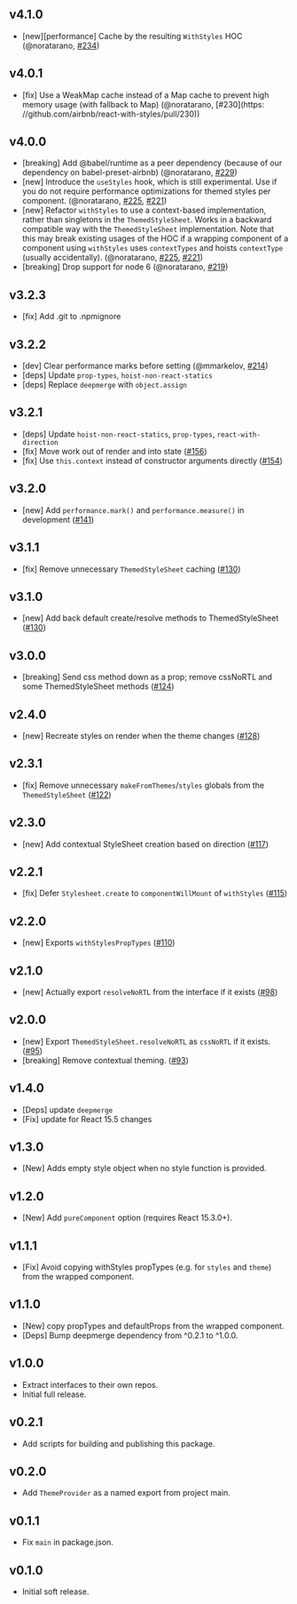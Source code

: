## v4.1.0
- [new][performance] Cache by the resulting `WithStyles` HOC (@noratarano, [#234](https://github.com/airbnb/react-with-styles/pull/234))

## v4.0.1
- [fix] Use a WeakMap cache instead of a Map cache to prevent high memory usage (with fallback to Map) (@noratarano, [#230](https:    //github.com/airbnb/react-with-styles/pull/230))

## v4.0.0
- [breaking] Add @babel/runtime as a peer dependency (because of our dependency on babel-preset-airbnb) (@noratarano, [#229](https://github.com/airbnb/react-with-styles/pull/229))
- [new] Introduce the `useStyles` hook, which is still experimental. Use if you do not require performance optimizations for themed styles per component. (@noratarano, [#225](https://github.com/airbnb/react-with-styles/pull/225), [#221](https://github.com/airbnb/react-with-styles/pull/221))
- [new] Refactor `withStyles` to use a context-based implementation, rather than singletons in the `ThemedStyleSheet`. Works in a backward compatible way with the `ThemedStyleSheet` implementation. Note that this may break existing usages of the HOC if a wrapping component  of a component using `withStyles` uses `contextTypes` and hoists `contextType` (usually accidentally). (@noratarano, [#225](https://github.com/airbnb/react-with-styles/pull/225/files), [#221](https://github.com/airbnb/react-with-styles/pull/221))
- [breaking] Drop support for node 6 (@noratarano, [#219](https://github.com/airbnb/react-with-styles/pull/219))

## v3.2.3
- [fix] Add .git to .npmignore

## v3.2.2
- [dev] Clear performance marks before setting (@mmarkelov, [#214](https://github.com/airbnb/react-with-styles/pull/214))
- [deps] Update `prop-types`, `hoist-non-react-statics`
- [deps] Replace `deepmerge` with `object.assign`

## v3.2.1
- [deps] Update `hoist-non-react-statics`, `prop-types`, `react-with-direction`
- [fix] Move work out of render and into state ([#156](https://github.com/airbnb/react-with-styles/pull/156))
- [fix] Use `this.context` instead of constructor arguments directly ([#154](https://github.com/airbnb/react-with-styles/pull/154))

## v3.2.0
- [new] Add `performance.mark()` and `performance.measure()` in development ([#141](https://github.com/airbnb/react-with-styles/pull/141))

## v3.1.1
- [fix] Remove unnecessary `ThemedStyleSheet` caching ([#130](https://github.com/airbnb/react-with-styles/pull/135))

## v3.1.0
- [new] Add back default create/resolve methods to ThemedStyleSheet ([#130](https://github.com/airbnb/react-with-styles/pull/130))

## v3.0.0
- [breaking] Send css method down as a prop; remove cssNoRTL and some ThemedStyleSheet methods ([#124](https://github.com/airbnb/react-with-styles/pull/124))

## v2.4.0
- [new] Recreate styles on render when the theme changes ([#128](https://github.com/airbnb/react-with-styles/pull/128))

## v2.3.1
- [fix] Remove unnecessary `makeFromThemes`/`styles` globals from the `ThemedStyleSheet` ([#122](https://github.com/airbnb/react-with-styles/pull/122))

## v2.3.0
- [new] Add contextual StyleSheet creation based on direction ([#117](https://github.com/airbnb/react-with-styles/pull/117))

## v2.2.1
- [fix] Defer `Stylesheet.create` to `componentWillMount` of `withStyles` ([#115](https://github.com/airbnb/react-with-styles/pull/115))

## v2.2.0
- [new] Exports `withStylesPropTypes` ([#110](https://github.com/airbnb/react-with-styles/pull/110))

## v2.1.0
- [new] Actually export `resolveNoRTL` from the interface if it exists ([#98](https://github.com/airbnb/react-with-styles/pull/98))

## v2.0.0
- [new] Export `ThemedStyleSheet.resolveNoRTL` as `cssNoRTL` if it exists. ([#95](https://github.com/airbnb/react-with-styles/pull/95))
- [breaking] Remove contextual theming. ([#93](https://github.com/airbnb/react-with-styles/pull/93))

## v1.4.0

- [Deps] update `deepmerge`
- [Fix] update for React 15.5 changes

## v1.3.0

- [New] Adds empty style object when no style function is provided.

## v1.2.0

- [New] Add `pureComponent` option (requires React 15.3.0+).

## v1.1.1

- [Fix] Avoid copying withStyles propTypes (e.g. for `styles` and `theme`) from the wrapped component.

## v1.1.0

- [New] copy propTypes and defaultProps from the wrapped component.
- [Deps] Bump deepmerge dependency from ^0.2.1 to ^1.0.0.

## v1.0.0

- Extract interfaces to their own repos.
- Initial full release.

## v0.2.1

- Add scripts for building and publishing this package.

## v0.2.0

- Add `ThemeProvider` as a named export from project main.

## v0.1.1

- Fix `main` in package.json.

## v0.1.0

- Initial soft release.
